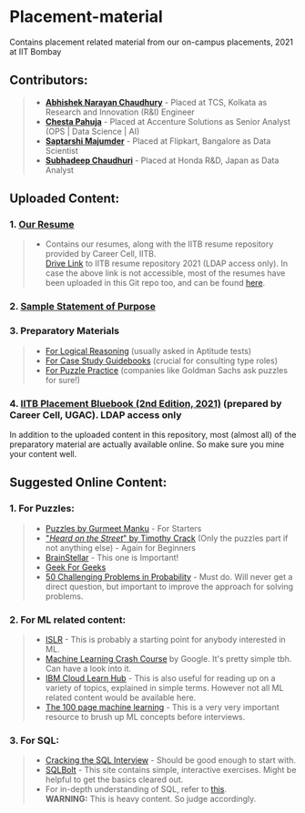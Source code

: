 # Placement-material
Contains placement related material from our on-campus placements, 2021 at IIT Bombay 
## Contributors:
> - [**Abhishek Narayan Chaudhury**](https://www.linkedin.com/in/abhishek-chaudhury-07422b191) - Placed at TCS, Kolkata as Research and Innovation (R&I) Engineer
> - [**Chesta Pahuja**](https://www.linkedin.com/in/chesta-pahuja-b13b83118) - Placed at Accenture Solutions as Senior Analyst (OPS | Data Science | AI)
> - [**Saptarshi Majumder**](https://www.linkedin.com/in/saptarshi-majumder-62251369) - Placed at Flipkart, Bangalore as Data Scientist 
> - [**Subhadeep Chaudhuri**](www.linkedin.com/in/subhadeep-chaudhuri) - Placed at Honda R&D, Japan as Data Analyst  

## Uploaded Content:
### 1. [Our Resume](https://github.com/SubhadeepC28/Placement-material/tree/main/Resumes)
> - Contains our resumes, along with the IITB resume repository provided by Career Cell, IITB.  <br /> [Drive Link](https://drive.google.com/folderview?id=1Mu9jnK8KO01xUkF3e1LREGqKo2FYCk38) to IITB resume repository 2021 (LDAP access only). In case the above link is not accessible, most of the resumes have been uploaded in this Git repo too, and can be found [here](https://github.com/SubhadeepC28/Placement-material/tree/main/Resumes/IITB%20Resume%20Repo%202021). 
### 2. [Sample Statement of Purpose](https://github.com/SubhadeepC28/Placement-material/tree/main/SOPs)  
### 3. Preparatory Materials
> - [For Logical Reasoning](https://github.com/SubhadeepC28/Placement-material/tree/main/Preparatory%20Material/Logical%20Reasoning) (usually asked in Aptitude tests)
> - [For Case Study Guidebooks](https://github.com/SubhadeepC28/Placement-material/tree/main/Preparatory%20Material/Case%20Studies) (crucial for consulting type roles)
> - [For Puzzle Practice](https://github.com/SubhadeepC28/Placement-material/tree/main/Preparatory%20Material/Puzzles) (companies like Goldman Sachs ask puzzles for sure!)
### 4. [IITB Placement Bluebook (2nd Edition, 2021)](https://drive.google.com/drive/folders/1Nt172Kora8SnDXCztEQbfgZYtZecZhff?usp=sharing) (prepared by Career Cell, UGAC). LDAP access only

In addition to the uploaded content in this repository, most (almost all) of the preparatory material are actually available online. So make sure you mine your content well. 

## Suggested Online Content:
###  1. For Puzzles:
> - [Puzzles by Gurmeet Manku](https://gurmeet.net/puzzles/) - For Starters
> - ["_Heard on the Street_" by Timothy Crack](https://github.com/SubhadeepC28/Placement-material/blob/main/Preparatory%20Material/Puzzles/Heard%20on%20the%20Street%2C%20Quantitative%20Questions%20from%20Wall%20Street%20Job%20Interviews-Timothy%20Crack%20(2014).pdf)  (Only the puzzles part if not anything else) - Again for Beginners 
> - [BrainStellar](https://brainstellar.com/puzzles/) - This one is Important!
> - [Geek For Geeks](https://www.geeksforgeeks.org/puzzles/)
> - [50 Challenging Problems in Probability](https://github.com/SubhadeepC28/Placement-material/blob/main/Preparatory%20Material/Puzzles/fifty_challenging_problems_in_probability.pdf) - Must do. Will never get a direct question, but important to improve the approach for solving problems.

### 2. For ML related content:
> - [ISLR](https://github.com/SubhadeepC28/Placement-material/blob/main/Preparatory%20Material/ML%20related%20books/An%20Introduction%20to%20Statistical%20Learning.pdf) - This is probably a starting point for anybody interested in ML. 
> - [Machine Learning Crash Course](https://developers.google.com/machine-learning/crash-course/) by Google. It's pretty simple tbh. Can have a look into it.
> - [IBM Cloud Learn Hub](https://www.ibm.com/cloud/learn) - This is also useful for reading up on a variety of topics, explained in simple terms. However not all ML related content would be available here. 
> - [The 100 page machine learning](http://ema.cri-info.cm/wp-content/uploads/2019/07/2019BurkovTheHundred-pageMachineLearning.pdf) - This is a very very important resource to brush up ML concepts before interviews. 
### 3. For SQL:
> - [Cracking the SQL Interview](https://github.com/xoraus/CrackingTheSQLInterview/blob/master/Cracking-the-SQL-Interview.pdf) - Should be good enough to start with.
> - [SQLBolt](https://sqlbolt.com/) - This site contains simple, interactive exercises. Might be helpful to get the basics cleared out.
> - For in-depth understanding of SQL, refer to [this](https://github.com/kansiris/SQL-interview-questions). <br /> **WARNING:** This is heavy content. So judge accordingly.
